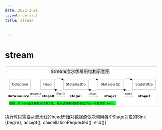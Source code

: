 ```yaml
---
date: 2022-1-11
layout: default
title: stream


---
```


# stream

![image-20220111090510868](https://github.com/garydai/garydai.github.com/raw/master/_posts/pic/image-20220111090510868.png)

执行时只需要从流水线的head开始对数据源依次调用每个Stage对应的Sink.{begin(), accept(), cancellationRequested(), end()}